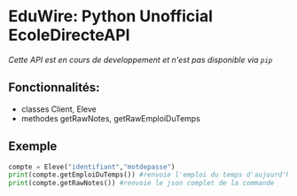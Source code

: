 # EduWire: Python Unofficial EcoleDirecteAPI 
*Cette API est en cours de developpement et n'est pas disponible via `pip`*

## Fonctionnalités:

 - classes Client, Eleve
 - methodes getRawNotes, getRawEmploiDuTemps

## Exemple
```python
compte = Eleve("identifiant","motdepasse")
print(compte.getEmploiDuTemps()) #renvoie l'emploi du temps d'aujourd'hui
print(compte.getRawNotes()) #renvoie le json complet de la commande
```